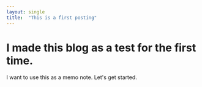 ```yaml
---
layout: single
title:  "This is a first posting"
---
```


# I made this blog as a test for the first time.
I want to use this as a memo note.
Let's get started.
